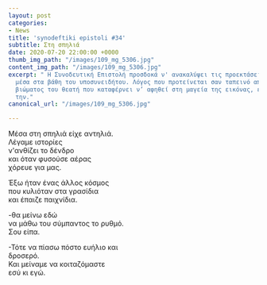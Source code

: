 ```yaml
---
layout: post
categories:
- News
title: 'synodeftiki epistoli #34'
subtitle: Στη σπηλιά
date: 2020-07-20 22:00:00 +0000
thumb_img_path: "/images/109_mg_5306.jpg"
content_img_path: "/images/109_mg_5306.jpg"
excerpt: " Η Συνοδευτική Επιστολή προσδοκά ν' ανακαλύψει τις προεκτάσεις της εικόνας
  μέσα στα βάθη του υποσυνειδήτου. Λόγος που προτείνεται σαν ταπεινό απαύγασμα του
  βιώματος του θεατή που καταφέρνει ν’ αφηθεί στη μαγεία της εικόνας, επαναδημιουργώντας
  την."
canonical_url: "/images/109_mg_5306.jpg"

---
```

Μέσα στη σπηλιά είχε αντηλιά.  
Λέγαμε ιστορίες  
ν'ανθίζει το δένδρο  
και όταν φυσούσε αέρας  
χόρευε για μας.

Έξω ήταν ένας άλλος κόσμος  
που κυλιόταν στα γρασίδια  
και έπαιζε παιχνίδια.

\-θα μείνω εδώ  
να μάθω του σύμπαντος το ρυθμό.  
Σου είπα.

\-Τότε να πίασω πόστο ευήλιο και  
δροσερό.  
Και μείναμε να κοιταζόμαστε  
εσύ κι εγώ.